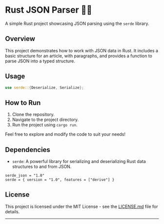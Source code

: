 # Rust JSON Parser 🦀📄

A simple Rust project showcasing JSON parsing using the `serde` library.

## Overview

This project demonstrates how to work with JSON data in Rust. It includes a basic structure for an article, with paragraphs, and provides a function to parse JSON into a typed structure.

## Usage

```rust
use serde::{Deserialize, Serialize};
```

## How to Run

1. Clone the repository.
2. Navigate to the project directory.
3. Run the project using `cargo run`.

Feel free to explore and modify the code to suit your needs!

## Dependencies

- `serde`: A powerful library for serializing and deserializing Rust data structures to and from JSON.

```
serde_json = "1.0"
serde = { version = "1.0", features = ["derive"] }
```

## License

This project is licensed under the MIT License - see the [LICENSE.md](LICENSE.md) file for details.

---------------------------------------------------------------------------------------------------------
